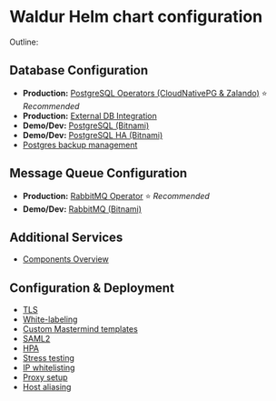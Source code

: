 # Waldur Helm chart configuration

Outline:

## Database Configuration
- **Production:** [PostgreSQL Operators (CloudNativePG & Zalando)](postgres-operator.md) ⭐ *Recommended*
- **Production:** [External DB Integration](external-db-integration.md)
- **Demo/Dev:** [PostgreSQL (Bitnami)](postgres-db.md)
- **Demo/Dev:** [PostgreSQL HA (Bitnami)](postgres-db-ha.md)
- [Postgres backup management](postgres-backup-management.md)

## Message Queue Configuration  
- **Production:** [RabbitMQ Operator](rabbitmq-operator.md) ⭐ *Recommended*
- **Demo/Dev:** [RabbitMQ (Bitnami)](rabbitmq.md)

## Additional Services
- [Components Overview](components.md)

## Configuration & Deployment
- [TLS](tls-config.md)
- [White-labeling](whitelabeling.md)
- [Custom Mastermind templates](mastermind-templates.md)
- [SAML2](saml2.md)
- [HPA](hpa.md)
- [Stress testing](locust.md)
- [IP whitelisting](ip-whitelisting.md)
- [Proxy setup](proxy-setup.md)
- [Host aliasing](host-aliasing.md)
